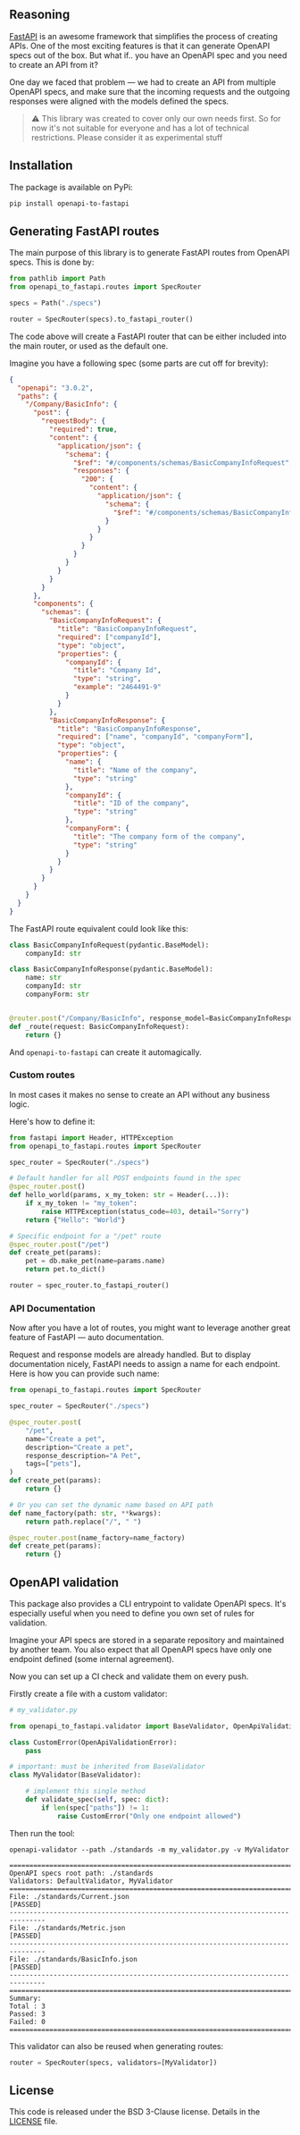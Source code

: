 ## Reasoning

[FastAPI](https://github.com/tiangolo/fastapi) is an awesome framework that simplifies
the process of creating APIs. One of the most exciting features is that it can generate
OpenAPI specs out of the box. But what if.. you have an OpenAPI spec and you need to
create an API from it?

One day we faced that problem — we had to create an API from multiple OpenAPI specs, and
make sure that the incoming requests and the outgoing responses were aligned with the
models defined the specs.

> ⚠️ This library was created to cover only our own needs first. So for now it's not
> suitable for everyone and has a lot of technical restrictions. Please consider it as
> experimental stuff

## Installation

The package is available on PyPi:

```bash
pip install openapi-to-fastapi
```

## Generating FastAPI routes

The main purpose of this library is to generate FastAPI routes from OpenAPI specs. This
is done by:

```python
from pathlib import Path
from openapi_to_fastapi.routes import SpecRouter

specs = Path("./specs")

router = SpecRouter(specs).to_fastapi_router()
```

The code above will create a FastAPI router that can be either included into the main
router, or used as the default one.

Imagine you have a following spec (some parts are cut off for brevity):

```json
{
  "openapi": "3.0.2",
  "paths": {
    "/Company/BasicInfo": {
      "post": {
        "requestBody": {
          "required": true,
          "content": {
            "application/json": {
              "schema": {
                "$ref": "#/components/schemas/BasicCompanyInfoRequest",
                "responses": {
                  "200": {
                    "content": {
                      "application/json": {
                        "schema": {
                          "$ref": "#/components/schemas/BasicCompanyInfoResponse"
                        }
                      }
                    }
                  }
                }
              }
            }
          }
        }
      },
      "components": {
        "schemas": {
          "BasicCompanyInfoRequest": {
            "title": "BasicCompanyInfoRequest",
            "required": ["companyId"],
            "type": "object",
            "properties": {
              "companyId": {
                "title": "Company Id",
                "type": "string",
                "example": "2464491-9"
              }
            }
          },
          "BasicCompanyInfoResponse": {
            "title": "BasicCompanyInfoResponse",
            "required": ["name", "companyId", "companyForm"],
            "type": "object",
            "properties": {
              "name": {
                "title": "Name of the company",
                "type": "string"
              },
              "companyId": {
                "title": "ID of the company",
                "type": "string"
              },
              "companyForm": {
                "title": "The company form of the company",
                "type": "string"
              }
            }
          }
        }
      }
    }
  }
}
```

The FastAPI route equivalent could look like this:

```python
class BasicCompanyInfoRequest(pydantic.BaseModel):
    companyId: str

class BasicCompanyInfoResponse(pydantic.BaseModel):
    name: str
    companyId: str
    companyForm: str


@router.post("/Company/BasicInfo", response_model=BasicCompanyInfoResponse)
def _route(request: BasicCompanyInfoRequest):
    return {}

```

And `openapi-to-fastapi` can create it automagically.

### Custom routes

In most cases it makes no sense to create an API without any business logic.

Here's how to define it:

```python
from fastapi import Header, HTTPException
from openapi_to_fastapi.routes import SpecRouter

spec_router = SpecRouter("./specs")

# Default handler for all POST endpoints found in the spec
@spec_router.post()
def hello_world(params, x_my_token: str = Header(...)):
    if x_my_token != "my_token":
        raise HTTPException(status_code=403, detail="Sorry")
    return {"Hello": "World"}

# Specific endpoint for a "/pet" route
@spec_router.post("/pet")
def create_pet(params):
    pet = db.make_pet(name=params.name)
    return pet.to_dict()

router = spec_router.to_fastapi_router()
```

### API Documentation

Now after you have a lot of routes, you might want to leverage another great feature of
FastAPI — auto documentation.

Request and response models are already handled. But to display documentation nicely,
FastAPI needs to assign a name for each endpoint. Here is how you can provide such name:

```python
from openapi_to_fastapi.routes import SpecRouter

spec_router = SpecRouter("./specs")

@spec_router.post(
    "/pet",
    name="Create a pet",
    description="Create a pet",
    response_description="A Pet",
    tags=["pets"],
)
def create_pet(params):
    return {}

# Or you can set the dynamic name based on API path
def name_factory(path: str, **kwargs):
    return path.replace("/", " ")

@spec_router.post(name_factory=name_factory)
def create_pet(params):
    return {}

```

## OpenAPI validation

This package also provides a CLI entrypoint to validate OpenAPI specs. It's especially
useful when you need to define you own set of rules for validation.

Imagine your API specs are stored in a separate repository and maintained by another
team. You also expect that all OpenAPI specs have only one endpoint defined (some
internal agreement).

Now you can set up a CI check and validate them on every push.

Firstly create a file with a custom validator:

```python
# my_validator.py

from openapi_to_fastapi.validator import BaseValidator, OpenApiValidationError

class CustomError(OpenApiValidationError):
    pass

# important: must be inherited from BaseValidator
class MyValidator(BaseValidator):

    # implement this single method
    def validate_spec(self, spec: dict):
        if len(spec["paths"]) != 1:
            raise CustomError("Only one endpoint allowed")
```

Then run the tool:

```
openapi-validator --path ./standards -m my_validator.py -v MyValidator

===============================================================================
OpenAPI specs root path: ./standards
Validators: DefaultValidator, MyValidator
===============================================================================
File: ./standards/Current.json
[PASSED]
-------------------------------------------------------------------------------
File: ./standards/Metric.json
[PASSED]
-------------------------------------------------------------------------------
File: ./standards/BasicInfo.json
[PASSED]
-------------------------------------------------------------------------------
===============================================================================
Summary:
Total : 3
Passed: 3
Failed: 0
===============================================================================
```

This validator can also be reused when generating routes:

```python
router = SpecRouter(specs, validators=[MyValidator])
```

## License

This code is released under the BSD 3-Clause license. Details in the
[LICENSE](./LICENSE) file.
